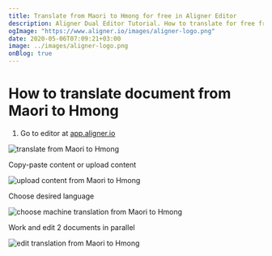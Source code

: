 ```yaml
---
title: Translate from Maori to Hmong for free in Aligner Editor
description: Aligner Dual Editor Tutorial. How to translate for free from Maori to Hmong. Aligner is multilingual document management platform. 
ogImage: "https://www.aligner.io/images/aligner-logo.png"
date: 2020-05-06T07:09:21+03:00
image: ../images/aligner-logo.png
onBlog: true
---
```


# How to translate document from Maori to Hmong

1. Go to editor at [app.aligner.io](https://app.aligner.io "Aligner App web page")

![translate from Maori to Hmong](../aligner-blank-editor.png "translate from Maori to Hmong")

Copy-paste content or upload content

![upload content from Maori to Hmong](../aligner-uploaded-document.png "upload content from Maori to Hmong")

Choose desired language

![choose machine translation from Maori to Hmong](../aligner-language-dropdown.png "choose machine translation from Maori to Hmong")

Work and edit 2 documents in parallel

![edit translation from Maori to Hmong](../aligner-double-sitded-editor.png "edit translation from Maori to Hmong")

